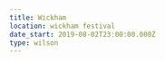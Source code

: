 ```yaml
---
title: Wickham
location: wickham festival
date_start: 2019-08-02T23:00:00.000Z
type: wilson
---
```


